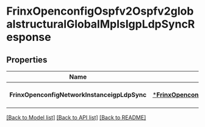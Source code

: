 # FrinxOpenconfigOspfv2Ospfv2globalstructuralGlobalMplsIgpLdpSyncResponse

## Properties
Name | Type | Description | Notes
------------ | ------------- | ------------- | -------------
**FrinxOpenconfigNetworkInstanceigpLdpSync** | [***FrinxOpenconfigOspfv2Ospfv2globalstructuralGlobalMplsIgpLdpSync**](frinx.openconfig.ospfv2.ospfv2globalstructural.global.mpls.IgpLdpSync.md) |  | [optional] [default to null]

[[Back to Model list]](../README.md#documentation-for-models) [[Back to API list]](../README.md#documentation-for-api-endpoints) [[Back to README]](../README.md)


